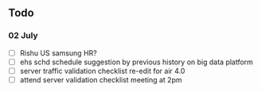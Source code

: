 ## Todo

### 02 July

- [ ] Rishu US samsung HR?
- [ ] ehs schd schedule suggestion by previous history on big data platform 
- [ ] server traffic validation checklist re-edit for air 4.0
- [ ] attend server validation checklist meeting at 2pm
